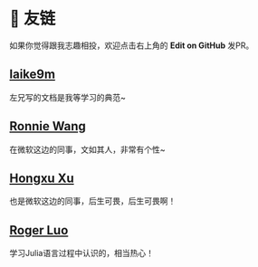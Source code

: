 # 🔗 友链

如果你觉得跟我志趣相投，欢迎点击右上角的 **Edit on GitHub** 发PR。

## [laike9m](https://laike9m.com/)

左兄写的文档是我等学习的典范~

## [Ronnie Wang](http://wattlebird.github.io/)

在微软这边的同事，文如其人，非常有个性~

## [Hongxu Xu](https://xuhongxu.com)

也是微软这边的同事，后生可畏，后生可畏啊！

## [Roger Luo](https://rogerluo.dev/)

学习Julia语言过程中认识的，相当热心！
